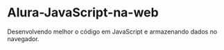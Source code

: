 # Alura-JavaScript-na-web

Desenvolvendo melhor o código em JavaScript e armazenando dados no navegador.
